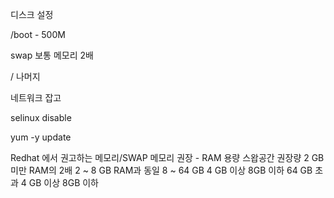

디스크 설정

/boot - 500M

swap 보통 메모리 2배

/ 나머지



네트워크 잡고

selinux disable



yum -y update







Redhat 에서 권고하는 메모리/SWAP 메모리 권장 - RAM 용량 스왑공간 권장량 
    2 GB 미만 RAM의 2배 
    2 ~ 8 GB RAM과 동일 
    8 ~ 64 GB 4 GB 이상 8GB 이하
    64 GB 초과 4 GB 이상 8GB 이하

